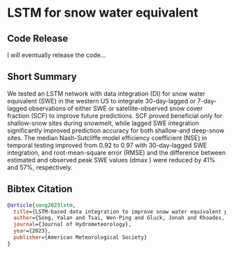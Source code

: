 # LSTM for snow water equivalent

## Code Release

I will eventually release the code...

## Short Summary
We tested an LSTM network with data integration (DI) for snow water equivalent (SWE) in the western US to integrate 30-day-lagged or 7-day-lagged observations of either SWE or satellite-observed snow cover fraction (SCF) to improve future predictions. SCF proved beneficial only for shallow-snow sites during snowmelt, while lagged SWE integration significantly improved prediction accuracy for both shallow-and deep-snow sites. The median Nash-Sutcliffe model efficiency coefficient (NSE) in temporal testing improved from 0.92 to 0.97 with 30-day-lagged SWE integration, and root-mean-square error (RMSE) and the difference between estimated and observed peak SWE values (dmax ) were reduced by 41% and 57%, respectively.

## Bibtex Citation


```bibtex
@article{song2023lstm,
  title={LSTM-based data integration to improve snow water equivalent prediction and diagnose error sources},
  author={Song, Yalan and Tsai, Wen-Ping and Gluck, Jonah and Rhoades, Alan and Zarzycki, Colin and McCrary, Rachel and Lawson, Kathryn and Shen, Chaopeng},
  journal={Journal of Hydrometeorology},
  year={2023},
  publisher={American Meteorological Society}
}
```
